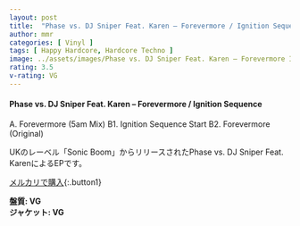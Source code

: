 ```yaml
---
layout: post
title:  "Phase vs. DJ Sniper Feat. Karen – Forevermore / Ignition Sequence"
author: mmr
categories: [ Vinyl ]
tags: [ Happy Hardcore, Hardcore Techno ]
image: ../assets/images/Phase vs. DJ Sniper Feat. Karen – Forevermore Ignition Sequence.jpg
rating: 3.5
v-rating: VG
---
```


#### Phase vs. DJ Sniper Feat. Karen – Forevermore / Ignition Sequence

A. Forevermore (5am Mix)
B1. Ignition Sequence Start
B2. Forevermore (Original)

UKのレーベル「Sonic Boom」からリリースされたPhase vs. DJ Sniper Feat. KarenによるEPです。


[メルカリで購入](https://jp.mercari.com/item/m40097768990){:.button1}

<div class="mt-4 mb-4 d-flex align-items-center">
<strong class="mr-1">盤質: VG</strong>
</div>
<div class="mt-4 mb-4 d-flex align-items-center">
<strong class="mr-1">ジャケット: VG</strong>
</div>
